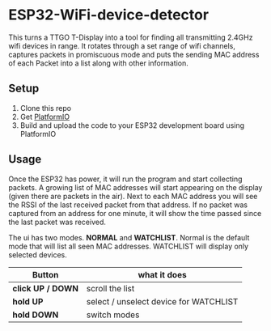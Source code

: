 # ESP32-WiFi-device-detector

This turns a TTGO T-Display into a tool for finding all transmitting 2.4GHz wifi devices in range. It rotates through a set range of wifi channels, captures packets in promiscuous mode and puts the sending MAC address of each Packet into a list along with other information.

## Setup

1. Clone this repo
2. Get [PlatformIO](https://platformio.org/get-started)
2. Build and upload the code to your ESP32 development board using PlatformIO

## Usage

Once the ESP32 has power, it will run the program and start collecting packets. A growing list of MAC addresses will start appearing on the display (given there are packets in the air). Next to each MAC address you will see the RSSI of the last received packet from that address. If no packet was captured from an address for one minute, it will show the time passed since the last packet was received.

The ui has two modes. **NORMAL** and **WATCHLIST**. Normal is the default mode that will list all seen MAC addresses. WATCHLIST will display only selected devices.

| Button | what it does |
|---|---|
| **click UP / DOWN** | scroll the list |
| **hold UP** | select / unselect device for WATCHLIST |
| **hold DOWN** | switch modes |
